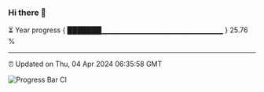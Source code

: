 ### Hi there 👋

⏳ Year progress { ███████▁▁▁▁▁▁▁▁▁▁▁▁▁▁▁▁▁▁▁▁▁▁▁ } 25.76 %

---

⏰ Updated on Thu, 04 Apr 2024 06:35:58 GMT

![Progress Bar CI](https://github.com/IshwaranRudhara/GIT-ACTION/workflows/Progress%20Bar%20CI/badge.svg)

